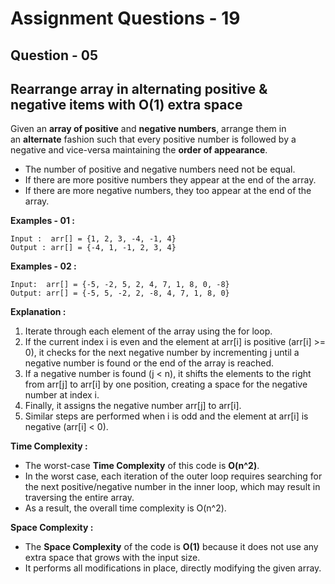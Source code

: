 # **Assignment Questions - 19**
## **Question - 05** 
## **Rearrange array in alternating positive & negative items with O(1) extra space**

Given an **array of positive** and **negative numbers**, arrange them in an **alternate** fashion such that every positive number is followed by a negative and vice-versa maintaining the **order of appearance**. 
- The number of positive and negative numbers need not be equal. 
- If there are more positive numbers they appear at the end of the array. 
- If there are more negative numbers, they too appear at the end of the array.

**Examples - 01 :**
```
Input :  arr[] = {1, 2, 3, -4, -1, 4}
Output : arr[] = {-4, 1, -1, 2, 3, 4}
```

**Examples - 02 :**
```
Input:  arr[] = {-5, -2, 5, 2, 4, 7, 1, 8, 0, -8}
Output: arr[] = {-5, 5, -2, 2, -8, 4, 7, 1, 8, 0}
```

**Explanation :**
1. Iterate through each element of the array using the for loop.
2. If the current index i is even and the element at arr[i] is positive (arr[i] >= 0), it checks for the next negative number by incrementing j until a negative number is found or the end of the array is reached.
3. If a negative number is found (j < n), it shifts the elements to the right from arr[j] to arr[i] by one position, creating a space for the negative number at index i.
4. Finally, it assigns the negative number arr[j] to arr[i].
5. Similar steps are performed when i is odd and the element at arr[i] is negative (arr[i] < 0).


**Time Complexity :**
-  The worst-case **Time Complexity** of this code is **O(n^2)**. 
- In the worst case, each iteration of the outer loop requires searching for the next positive/negative number in the inner loop, which may result in traversing the entire array. 
- As a result, the overall time complexity is O(n^2).

**Space Complexity :**
- The **Space Complexity** of the code is **O(1)** because it does not use any extra space that grows with the input size. 
- It performs all modifications in place, directly modifying the given array.